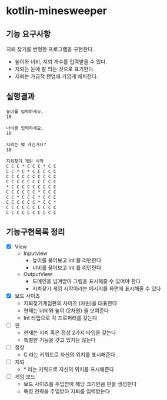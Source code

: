 # kotlin-minesweeper

## 기능 요구사항
지뢰 찾기를 변형한 프로그램을 구현한다.

* 높이와 너비, 지뢰 개수를 입력받을 수 있다.
* 지뢰는 눈에 잘 띄는 것으로 표기한다.
* 지뢰는 가급적 랜덤에 가깝게 배치한다.


## 실행결과
```text
높이를 입력하세요.
10

너비를 입력하세요.
10

지뢰는 몇 개인가요?
10

지뢰찾기 게임 시작
C C C * C C C * C C
C C * C * C C C C C
C C C C C C C C C C
C C C C C C C C C C
* C C C C C C C C C
C C C C C C * C C C
C C * C C C * C C C
C C C C C C * C C *
C C C C C C C C C C
C C C C C C C C C C
```

## 기능구현목록 정리

* [x] View
  * Inputview
    * 높이를 물어보고 Int 를 리턴한다
    * 너비를 물어보고 Int 를 리턴한다
  * OutputView
    * 도메인을 넘겨받아 그림을 표시해줄 수 있어야 한다
    * 지뢰찾기 게임 시작이라는 메시지를 화면에 표시해줄 수 있다
* [x] 보드 사이즈
  * 지뢰찾기게임판의 사이즈 (차원)을 대표한다
  * 현재는 너비와 높이 (2차원) 을 보여준다
  * Int 타입으로 각 프로퍼티를 갖는다
* [ ] 핀
  * 현재는 지뢰 혹은 정상 2가지 타입을 갖는다
  * 특별한 기능을 갖고 있지는 않는다
* [ ] 정상
  * C 라는 키워드로 자신의 위치를 표시해준다
* [ ] 지뢰
  * \* 라는 키워드로 자신의 위치를 표시해준다
* [ ] 게임 보드
  * 보드 사이즈를 주입받아 해당 크기만큼 핀을 생성한다
  * 특정 전략을 주입받아 지뢰를 입력받는다